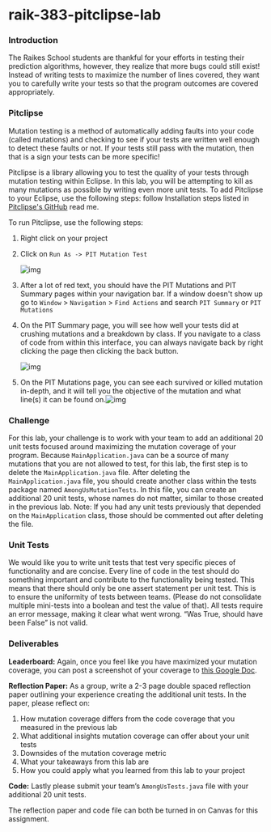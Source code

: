 # raik-383-pitclipse-lab
### Introduction

The Raikes School students are thankful for your efforts in testing their prediction algorithms, however, they realize that more bugs could still exist! Instead of writing tests to maximize the number of lines covered, they want you to carefully write your tests so that the program outcomes are covered appropriately.

### Pitclipse

Mutation testing is a method of automatically adding faults into your code (called mutations) and checking to see if your tests are written well enough to detect these faults or not. If your tests still pass with the mutation, then that is a sign your tests can be more specific!

Pitclipse is a library allowing you to test the quality of your tests through mutation testing within Eclipse. In this lab, you will be attempting to kill as many mutations as possible by writing even more unit tests. To add Pitclipse to your Eclipse, use the following steps: follow Installation steps listed in [Pitclipse's GitHub](https://github.com/pitest/pitclipse) read me.

To run Pitclipse, use the following steps:

1. Right click on your project

2. Click on `Run As -> PIT Mutation Test`

   ![img](https://lh6.googleusercontent.com/wF_-dQu7oIQZoNSl_mH92OUMORPU9vAuOGe7W30nkt1EjzVjujiXZ32UQCJH1_avsS0SisMNYzRPyolsIJd4JbMoMm0HNOY6iSwLz7rwURWylqGv_RIVEuCiq3kx0zuR1-uwzAr9)

3. After a lot of red text, you should have the PIT Mutations and PIT Summary pages within your navigation bar. If a window doesn't show up go to `Window` > `Navigation` > `Find Actions` and search `PIT Summary` or `PIT Mutations`

4. On the PIT Summary page, you will see how well your tests did at crushing mutations and a breakdown by class. If you navigate to a class of code from within this interface, you can always navigate back by right clicking the page then clicking the back button.

   ![img](https://lh4.googleusercontent.com/26uT8sHrzvPVWnNvbWAfaaOmT2DcXACG2H50mmYFsmaoyBl-4k_iYxlvcrr3Y3c7-0Vaj_bxAk3vsNI8X1-artAVCvzGnbqTL19noVYC85o2yKR6vu48rUTHesbaU9tyttN_U0e-)

5. On the PIT Mutations page, you can see each survived or killed mutation in-depth, and it will tell you the objective of the mutation and what line(s) it can be found on.![img](https://lh4.googleusercontent.com/IAurC9wjryJJAk4Fztt8Q-BQc6q23Bs6dfQ4V-tY5t5sALmxWptpdervB04DoNPFAVPpVvns8jHHC3YjhB4QIQY9moPEsZm6e8WnXNPn-I8fTXi7TQaxjVgfl3jNwk9UCd4xpVb0)

### Challenge 

For this lab, your challenge is to work with your team to add an additional 20 unit tests focused around maximizing the mutation coverage of your program. Because `MainApplication.java` can be a source of many mutations that you are not allowed to test, for this lab, the first step is to delete the `MainApplication.java` file. After deleting the `MainApplication.java` file, you should create another class within the tests package named `AmongUsMutationTests`. In this file, you can create an additional 20 unit tests, whose names do not matter, similar to those created in the previous lab.
Note: If you had any unit tests previously that depended on the `MainApplication` class, those should be commented out after deleting the file.

### Unit Tests

We would like you to write unit tests that test very specific pieces of functionality and are concise. Every line of code in the test should do something important and contribute to the functionality being tested. This means that there should only be one assert statement per unit test. This is to ensure the uniformity of tests between teams. (Please do not consolidate multiple mini-tests into a boolean and test the value of that). All tests require an error message, making it clear what went wrong. “Was True, should have been False” is not valid.

### Deliverables
**Leaderboard:** Again, once you feel like you have maximized your mutation coverage, you can post a screenshot of your coverage to [this Google Doc](https://docs.google.com/document/d/1yeSXUBekgRyrwFzWLNS9xvkz7n97-l3lDbMstK5P1PE/edit?usp=sharing).

**Reflection Paper:** As a group, write a 2-3 page double spaced reflection paper outlining your experience creating the additional unit tests. In the paper, please reflect on:

1. How mutation coverage differs from the code coverage that you measured in the previous lab
2. What additional insights mutation coverage can offer about your unit tests
3. Downsides of the mutation coverage metric
4. What your takeaways from this lab are
5. How you could apply what you learned from this lab to your project

**Code:** Lastly please submit your team’s `AmongUsTests.java` file with your additional 20 unit tests.

The reflection paper and code file can both be turned in on Canvas for this assignment.